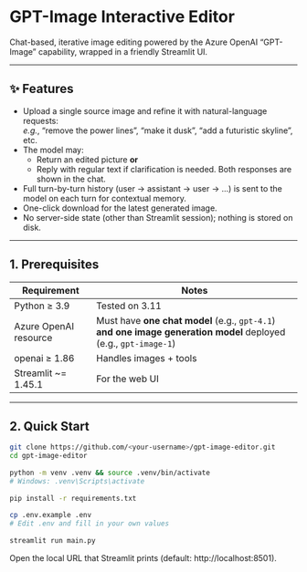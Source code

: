 # GPT-Image Interactive Editor  
  
Chat-based, iterative image editing powered by the Azure OpenAI “GPT-Image” capability, wrapped in a friendly Streamlit UI.  
  
---  
  
## ✨ Features  
  
- Upload a single source image and refine it with natural-language requests:    
  *e.g.*, “remove the power lines”, “make it dusk”, “add a futuristic skyline”, etc.  
- The model may:  
  - Return an edited picture **or**  
  - Reply with regular text if clarification is needed. Both responses are shown in the chat.  
- Full turn-by-turn history (user → assistant → user → ...) is sent to the model on each turn for contextual memory.  
- One-click download for the latest generated image.  
- No server-side state (other than Streamlit session); nothing is stored on disk.  
  
---  
  
## 1. Prerequisites  
  
| Requirement                | Notes                                                                          |  
|----------------------------|--------------------------------------------------------------------------------|  
| Python ≥ 3.9               | Tested on 3.11                                                                 |  
| Azure OpenAI resource      | Must have **one chat model** (e.g., `gpt-4.1`) **and one image generation model** deployed (e.g., `gpt-image-1`) |  
| openai ≥ 1.86       | Handles images + tools                                                         |  
| Streamlit ~= 1.45.1          | For the web UI                                                                 |  
  
---  
  
## 2. Quick Start  
  
```bash  
git clone https://github.com/<your-username>/gpt-image-editor.git  
cd gpt-image-editor  
  
python -m venv .venv && source .venv/bin/activate  
# Windows: .venv\Scripts\activate  
  
pip install -r requirements.txt  
  
cp .env.example .env  
# Edit .env and fill in your own values  
  
streamlit run main.py  
```

Open the local URL that Streamlit prints (default: http://localhost:8501).  